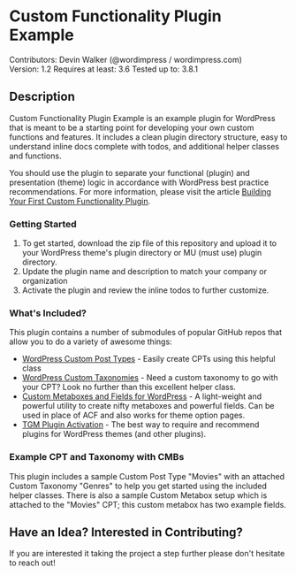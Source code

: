 Custom Functionality Plugin Example
===================================
Contributors:      Devin Walker (@wordimpress / wordimpress.com)  
Version:           1.2
Requires at least: 3.6
Tested up to:      3.8.1

## Description

Custom Functionality Plugin Example is an example plugin for WordPress that is meant to be a starting point for developing your own custom functions and features. It includes a clean plugin directory structure, easy to understand inline docs complete with todos, and additional helper classes and functions.

You should use the plugin to separate your functional (plugin) and presentation (theme) logic in accordance with WordPress best practice recommendations. For more information, please visit the article [Building Your First Custom Functionality Plugin](http://wordimpress.com/building-first-custom-functionality-plugin/ "How to Build a Custom Functionality Plugin for WordPress").

### Getting Started

1. To get started, download the zip file of this repository and upload it to your WordPress theme's plugin directory or MU (must use) plugin directory.
2. Update the plugin name and description to match your company or organization
3. Activate the plugin and review the inline todos to further customize.

### What's Included?

This plugin contains a number of submodules of popular GitHub repos that allow you to do a variety of awesome things:

* [WordPress Custom Post Types](https://github.com/beaucharman/wordpress-custom-post-types) - Easily create CPTs using this helpful class
* [WordPress Custom Taxonomies](https://github.com/beaucharman/wordpress-custom-taxonomy) - Need a custom taxonomy to go with your CPT? Look no further than this excellent helper class.
* [Custom Metaboxes and Fields for WordPress](https://github.com/WebDevStudios/Custom-Metaboxes-and-Fields-for-WordPress/) - A light-weight and powerful utility to create nifty metaboxes and powerful fields. Can be used in place of ACF and also works for theme option pages.
* [TGM Plugin Activation](https://github.com/thomasgriffin/TGM-Plugin-Activation) - The best way to require and recommend plugins for WordPress themes (and other plugins).

### Example CPT and Taxonomy with CMBs

This plugin includes a sample Custom Post Type "Movies" with an attached Custom Taxonomy "Genres" to help you get started using the included helper classes. There is also a sample Custom Metabox setup which is attached to the "Movies" CPT; this custom metabox has two example fields.

## Have an Idea? Interested in Contributing?

If you are interested it taking the project a step further please don't hesitate to reach out!
